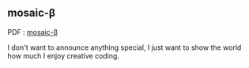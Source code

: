 ## mosaic-β

PDF : [mosaic-β](pdf/mosaic-beta.pdf)

I don't want to announce anything special, I just want to show the world how much I enjoy creative coding.